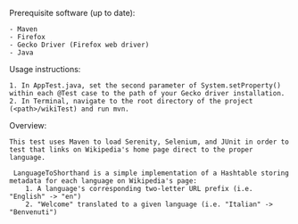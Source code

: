 Prerequisite software (up to date):

    - Maven
    - Firefox
    - Gecko Driver (Firefox web driver)
    - Java

Usage instructions:

    1. In AppTest.java, set the second parameter of System.setProperty() within each @Test case to the path of your Gecko driver installation.
    2. In Terminal, navigate to the root directory of the project (<path>/wikiTest) and run mvn.

Overview:

    This test uses Maven to load Serenity, Selenium, and JUnit in order to test that links on Wikipedia's home page direct to the proper language.

     LanguageToShorthand is a simple implementation of a Hashtable storing metadata for each language on Wikipedia's page:
        1. A language's corresponding two-letter URL prefix (i.e. "English" -> "en")
        2. "Welcome" translated to a given language (i.e. "Italian" -> "Benvenuti")